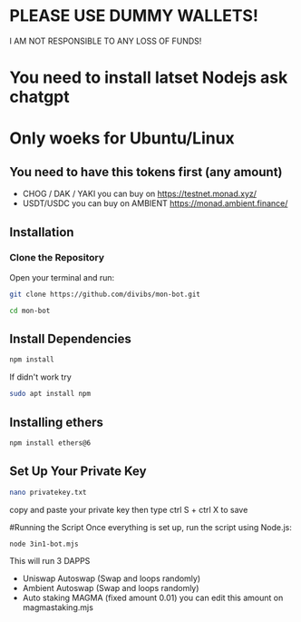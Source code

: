 # PLEASE USE DUMMY WALLETS!
I AM NOT RESPONSIBLE TO ANY LOSS OF FUNDS!
# You need to install latset Nodejs ask chatgpt
# Only woeks for Ubuntu/Linux
## You need to have this tokens first (any amount)
- CHOG / DAK / YAKI you can buy on https://testnet.monad.xyz/
- USDT/USDC you can buy on AMBIENT https://monad.ambient.finance/

## Installation
### Clone the Repository
Open your terminal and run:

```sh
git clone https://github.com/divibs/mon-bot.git
```
```sh
cd mon-bot
```
## Install Dependencies
```sh
npm install
```
If didn't work try
```sh
sudo apt install npm
```
## Installing ethers
```sh
npm install ethers@6
```
## Set Up Your Private Key
```sh
nano privatekey.txt
```
copy and paste your private key
then type ctrl S + ctrl X to save

#Running the Script
Once everything is set up, run the script using Node.js:
```sh
node 3in1-bot.mjs
```
This will run 3 DAPPS 
- Uniswap Autoswap (Swap and loops randomly)
- Ambient Autoswap (Swap and loops randomly)
- Auto staking MAGMA (fixed amount 0.01) you can edit this amount on magmastaking.mjs
